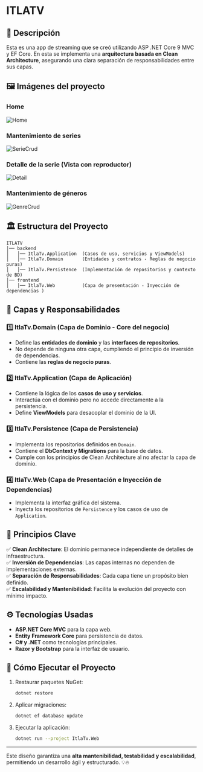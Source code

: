 # ITLATV 

## 📌 Descripción
Esta es una app de streaming que se creó utilizando ASP .NET Core 9 MVC y EF Core. En esta se implementa una **arquitectura basada en Clean Architecture**, asegurando una clara separación de responsabilidades entre sus capas.

## 🖼️ Imágenes del proyecto

### Home
![Home](https://github.com/user-attachments/assets/8931ce27-7f55-4662-85c7-1fcaa298f0b0)

### Mantenimiento de series
![SerieCrud](https://github.com/user-attachments/assets/d27d5bd7-6638-4459-b555-2fe348b45ee8)

### Detalle de la serie (Vista con reproductor)
![Detail](https://github.com/user-attachments/assets/847cedd8-c3df-47f7-b0f7-374f1a6da328)

### Mantenimiento de géneros
![GenreCrud](https://github.com/user-attachments/assets/6c700948-96a6-4495-987b-bd1706433b86)

## 🏛️ Estructura del Proyecto

```
ITLATV
│── backend
│   │── ItlaTv.Application  (Casos de uso, servicios y ViewModels)
│   │── ItlaTv.Domain       (Entidades y contratos - Reglas de negocio puras)
│   │── ItlaTv.Persistence  (Implementación de repositorios y contexto de BD)   
│── frontend
│   │── ItlaTv.Web          (Capa de presentación - Inyección de dependencias )
```

## 📂 Capas y Responsabilidades

### **1️⃣ ItlaTv.Domain (Capa de Dominio - Core del negocio)**
- Define las **entidades de dominio** y las **interfaces de repositorios**.
- No depende de ninguna otra capa, cumpliendo el principio de inversión de dependencias.
- Contiene las **reglas de negocio puras**.

### **2️⃣ ItlaTv.Application (Capa de Aplicación)**
- Contiene la lógica de los **casos de uso y servicios**.
- Interactúa con el dominio pero no accede directamente a la persistencia.
- Define **ViewModels** para desacoplar el dominio de la UI.

### **3️⃣ ItlaTv.Persistence (Capa de Persistencia)**
- Implementa los repositorios definidos en `Domain`.
- Contiene el **DbContext y Migrations** para la base de datos.
- Cumple con los principios de Clean Architecture al no afectar la capa de dominio.

### **4️⃣ ItlaTv.Web (Capa de Presentación e Inyección de Dependencias)**
- Implementa la interfaz gráfica del sistema.
- Inyecta los repositorios de `Persistence` y los casos de uso de `Application`.


## 🎯 **Principios Clave**
✅ **Clean Architecture**: El dominio permanece independiente de detalles de infraestructura.    
✅ **Inversión de Dependencias**: Las capas internas no dependen de implementaciones externas.  
✅ **Separación de Responsabilidades**: Cada capa tiene un propósito bien definido.  
✅ **Escalabilidad y Mantenibilidad**: Facilita la evolución del proyecto con mínimo impacto.

## ⚙️ **Tecnologías Usadas**
- **ASP.NET Core MVC** para la capa web.
- **Entity Framework Core** para persistencia de datos.
- **C# y .NET** como tecnologías principales.
- **Razor y Bootstrap** para la interfaz de usuario.

## 🚀 **Cómo Ejecutar el Proyecto**
1. Restaurar paquetes NuGet:
   ```sh
   dotnet restore
   ```
2. Aplicar migraciones:
   ```sh
   dotnet ef database update
   ```
3. Ejecutar la aplicación:
   ```sh
   dotnet run --project ItlaTv.Web
   ```

---

Este diseño garantiza una **alta mantenibilidad, testabilidad y escalabilidad**, permitiendo un desarrollo ágil y estructurado. 💡🔥
